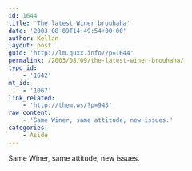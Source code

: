 ```yaml
---
id: 1644
title: 'The latest Winer brouhaha'
date: '2003-08-09T14:49:54+00:00'
author: Kellan
layout: post
guid: 'http://lm.quxx.info/?p=1644'
permalink: /2003/08/09/the-latest-winer-brouhaha/
typo_id:
    - '1642'
mt_id:
    - '1067'
link_related:
    - 'http://them.ws/?p=943'
raw_content:
    - 'Same Winer, same attitude, new issues.'
categories:
    - Aside
---
```


Same Winer, same attitude, new issues.